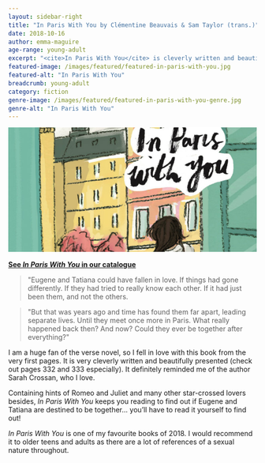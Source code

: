```yaml
---
layout: sidebar-right
title: "In Paris With You by Clémentine Beauvais & Sam Taylor (trans.)"
date: 2018-10-16
author: emma-maguire
age-range: young-adult
excerpt: "<cite>In Paris With You</cite> is cleverly written and beautifully presented."
featured-image: /images/featured/featured-in-paris-with-you.jpg
featured-alt: "In Paris With You"
breadcrumb: young-adult
category: fiction
genre-image: /images/featured/featured-in-paris-with-you-genre.jpg
genre-alt: "In Paris With You"
---
```


![In Paris With You](/images/featured/featured-in-paris-with-you.jpg)

**[See <cite>In Paris With You</cite> in our catalogue](https://suffolk.spydus.co.uk/cgi-bin/spydus.exe/ENQ/OPAC/BIBENQ?BRN=2402822)**

> "Eugene and Tatiana could have fallen in love. If things had gone differently. If they had tried to really know each other. If it had just been them, and not the others.

> "But that was years ago and time has found them far apart, leading separate lives. Until they meet once more in Paris. What really happened back then? And now? Could they ever be together after everything?"

I am a huge fan of the verse novel, so I fell in love with this book from the very first pages. It is very cleverly written and beautifully presented (check out pages 332 and 333 especially). It definitely reminded me of the author Sarah Crossan, who I love.

Containing hints of Romeo and Juliet and many other star-crossed lovers besides, <cite>In Paris With You</cite> keeps you reading to find out if Eugene and Tatiana are destined to be together... you’ll have to read it yourself to find out!

<cite>In Paris With You</cite> is one of my favourite books of 2018. I would recommend it to older teens and adults as there are a lot of references of a sexual nature throughout.
